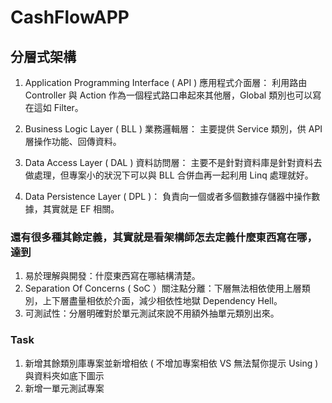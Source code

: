﻿# CashFlowAPP

## 分層式架構

1. Application Programming Interface ( API ) 應用程式介面層：
利用路由 Controller 與 Action 作為一個程式路口串起來其他層，Global 類別也可以寫在這如 Filter。

2. Business Logic Layer ( BLL ) 業務邏輯層：
主要提供 Service 類別，供 API 層操作功能、回傳資料。

3. Data Access Layer ( DAL ) 資料訪問層：
主要不是針對資料庫是針對資料去做處理，但專案小的狀況下可以與 BLL 合併血再一起利用 Linq 處理就好。

4. Data Persistence Layer ( DPL )：
負責向一個或者多個數據存儲器中操作數據，其實就是 EF 相關。

### 還有很多種其餘定義，其實就是看架構師怎去定義什麼東西寫在哪，達到

1. 易於理解與開發：什麼東西寫在哪結構清楚。
2. Separation Of Concerns ( SoC ）關注點分離：下層無法相依使用上層類別，上下層盡量相依於介面，減少相依性地獄 Dependency Hell。
3. 可測試性：分層明確對於單元測試來說不用額外抽單元類別出來。

### Task

1. 新增其餘類別庫專案並新增相依 ( 不增加專案相依 VS 無法幫你提示 Using ) 與資料夾如底下圖示
2. 新增一單元測試專案